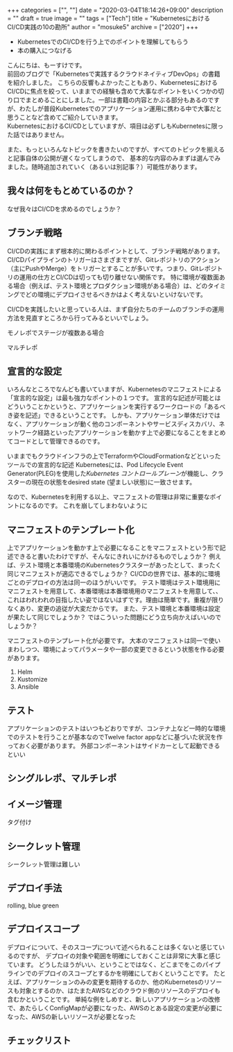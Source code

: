 +++
categories = ["", ""]
date = "2020-03-04T18:14:26+09:00"
description = ""
draft = true
image = ""
tags = ["Tech"]
title = "KubernetesにおけるCI/CD実践の10の勘所"
author = "mosuke5"
archive = ["2020"]
+++

- KubernetesでのCI/CDを行う上でのポイントを理解してもらう
- 本の購入につなげる

こんにちは、もーすけです。  
前回のブログで「Kubernetesで実践するクラウドネイティブDevOps」の書籍を紹介しました。
こちらの反響もよかったこともあり、KubernetesにおけるCI/CDに焦点を絞って、いままでの経験も含めて大事なポイントをいくつかの切り口でまとめることにしました。一部は書籍の内容とかぶる部分もあるのですが、わたしが普段Kubernetesでのアプリケーション運用に携わる中で大事だと思うことなど含めてご紹介していきます。  
KubernetesにおけるCI/CDとしていますが、項目は必ずしもKubernetesに限った話ではありません。

また、もっといろんなトピックを書きたいのですが、すべてのトピックを揃えると記事自体の公開が遅くなってしまうので、
基本的な内容のみまずは選んでみました。随時追加されていく（あるいは別記事？）可能性があります。

## 我々は何をもとめているのか？
なぜ我々はCI/CDを求めるのでしょうか？  

## ブランチ戦略
CI/CDの実践にまず根本的に関わるポイントとして、ブランチ戦略があります。  
CI/CDパイプラインのトリガーはさまざまですが、Gitレポジトリのアクション（主にPushやMerge）をトリガーとすることが多いです。つまり、Gitレポジトリの運用の仕方とCI/CDは切っても切り離せない関係です。
特に環境が複数面ある場合（例えば、テスト環境とプロダクション環境がある場合）は、どのタイミングでどの環境にデプロイさせるべきかはよく考えないといけないです。

CI/CDを実践したいと思っている人は、まず自分たちのチームのブランチの運用方法を見直すところから行ってみるといいでしょう。

モノレポでステージが複数ある場合

マルチレポ

## 宣言的な設定
いろんなところでなんども書いていますが、Kubernetesのマニフェストによる「宣言的な設定」は最も強力なポイントの１つです。
宣言的な記述が可能とはどういうことかというと、アプリケーションを実行するワークロードの「あるべき姿を記述」できるということです。
しかも、アプリケーション単体だけではなく、アプリケーションが動く他のコンポーネントやサービスディスカバリ、ネットワーク経路といったアプリケーションを動かす上で必要になることをまとめてコードとして管理できるのです。

いままでもクラウドインフラの上でTerraformやCloudFormationなどといったツールでの宣言的な記述
Kubernetesには、Pod Lifecycle Event Generator(PLEG)を使用した*Kubernetes コントロールプレーン*が機能し、クラスターの現在の状態をdesired state (望ましい状態)に一致させます。

なので、Kubernetesを利用する以上、マニフェストの管理は非常に重要なポイントになるのです。
これを崩してしまわないように

## マニフェストのテンプレート化
上でアプリケーションを動かす上で必要になることをマニフェストという形で記述できると書いたわけですが、そんなにきれいにかけるものでしょうか？
例えば、テスト環境と本番環境のKubernetesクラスターがあったとして、まったく同じマニフェストが適応できるでしょうか？
CI/CDの世界では、基本的に環境ごとのデプロイの方法は同一のほうがいいです。
テスト環境はテスト環境用にマニフェストを用意して、本番環境は本番環境用のマニフェストを用意して、、これはわれわれの目指したい姿ではないはずです。理由は簡単です。重複が限りなくあり、変更の追従が大変だからです。
また、テスト環境と本番環境は設定が果たして同じでしょうか？
ではこういった問題にどう立ち向かえばいいのでしょうか？

マニフェストのテンプレート化が必要です。
大本のマニフェストは同一で使いまわしつつ、環境によってパラメータや一部の変更できるという状態を作る必要があります。

1. Helm
1. Kustomize
1. Ansible

## テスト
アプリケーションのテストはいつもどおりですが、コンテナ上など一時的な環境でのテストを行うことが基本なのでTwelve factor appなどに基づいた状況を作っておく必要があります。
外部コンポーネントはサイドカーとして起動できるといい

## シングルレポ、マルチレポ

## イメージ管理
タグ付け


## シークレット管理
シークレット管理は難しい

## デプロイ手法
rolling, blue green

## デプロイスコープ
デプロイについて、そのスコープについて述べられることは多くないと感じているのですが、
デプロイの対象や範囲を明確にしておくことは非常に大事と感じています。
どうしたほうがいい、ということではなく、どこまでをこのパイプラインでのデプロイのスコープとするかを明確にしておくということです。
たとえば、アプリケーションのみの変更を期待するのか、他のKubernetesのリソースも対象とするのか、はたまたAWSなどのクラウド側のリソースのデプロイも含むかということです。
単純な例をしめすと、新しいアプリケーションの改修で、あたらしくConfigMapが必要になった、AWSのとある設定の変更が必要になった、AWSの新しいリソースが必要となった

## チェックリスト

